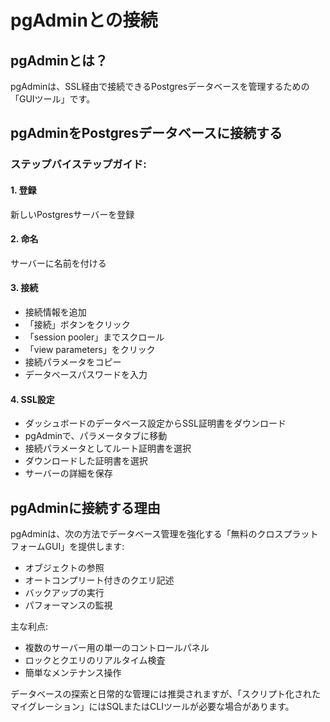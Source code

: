 # pgAdminとの接続

## pgAdminとは？

pgAdminは、SSL経由で接続できるPostgresデータベースを管理するための「GUIツール」です。

## pgAdminをPostgresデータベースに接続する

### ステップバイステップガイド:

#### 1. 登録

新しいPostgresサーバーを登録

#### 2. 命名

サーバーに名前を付ける

#### 3. 接続

- 接続情報を追加
- 「接続」ボタンをクリック
- 「session pooler」までスクロール
- 「view parameters」をクリック
- 接続パラメータをコピー
- データベースパスワードを入力

#### 4. SSL設定

- ダッシュボードのデータベース設定からSSL証明書をダウンロード
- pgAdminで、パラメータタブに移動
- 接続パラメータとしてルート証明書を選択
- ダウンロードした証明書を選択
- サーバーの詳細を保存

## pgAdminに接続する理由

pgAdminは、次の方法でデータベース管理を強化する「無料のクロスプラットフォームGUI」を提供します:
- オブジェクトの参照
- オートコンプリート付きのクエリ記述
- バックアップの実行
- パフォーマンスの監視

主な利点:
- 複数のサーバー用の単一のコントロールパネル
- ロックとクエリのリアルタイム検査
- 簡単なメンテナンス操作

データベースの探索と日常的な管理には推奨されますが、「スクリプト化されたマイグレーション」にはSQLまたはCLIツールが必要な場合があります。
